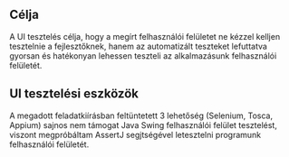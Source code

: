 ## Célja
A UI tesztelés célja, hogy a megírt felhasználói felületet ne kézzel kelljen tesztelnie a fejlesztőknek, hanem az automatizált teszteket lefuttatva gyorsan és hatékonyan lehessen teszteli az alkalmazásunk felhasználói felületét.

## UI tesztelési eszközök
A megadott feladatkiírásban feltüntetett 3 lehetőség (Selenium, Tosca, Appium) sajnos nem támogat Java Swing felhasználói felület tesztelést, viszont megpróbáltam AssertJ segjtségével letesztelni programunk felhasználói felületét.